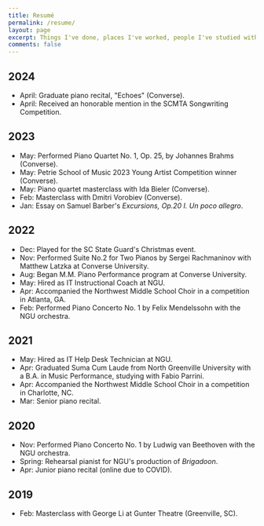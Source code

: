 ```yaml
---
title: Resumé
permalink: /resume/
layout: page
excerpt: Things I've done, places I've worked, people I've studied with.
comments: false
---
```


## 2024

* April: Graduate piano recital, "Echoes" (Converse).
* April: Received an honorable mention in the SCMTA Songwriting Competition.

## 2023

* May: Performed Piano Quartet No. 1, Op. 25, by Johannes Brahms (Converse).
* May: Petrie School of Music 2023 Young Artist Competition winner (Converse).
* May: Piano quartet masterclass with Ida Bieler (Converse).
* Feb: Masterclass with Dmitri Vorobiev (Converse).
* Jan: Essay on Samuel Barber's _Excursions, Op.20 I. Un poco allegro_.

## 2022

* Dec: Played for the SC State Guard's Christmas event.
* Nov: Performed Suite No.2 for Two Pianos by Sergei Rachmaninov with Matthew Latzka at Converse University.
* Aug: Began M.M. Piano Performance program at Converse University.
* May: Hired as IT Instructional Coach at NGU.
* Apr: Accompanied the Northwest Middle School Choir in a competition in Atlanta, GA.
* Feb: Performed Piano Concerto No. 1 by Felix Mendelssohn with the NGU orchestra.

## 2021

* May: Hired as IT Help Desk Technician at NGU.
* Apr: Graduated Suma Cum Laude from North Greenville University with a B.A. in Music Performance, studying with Fabio Parrini.
* Apr: Accompanied the Northwest Middle School Choir in a competition in Charlotte, NC.
* Mar: Senior piano recital.

## 2020

* Nov: Performed Piano Concerto No. 1 by Ludwig van Beethoven with the NGU orchestra.
* Spring: Rehearsal pianist for NGU's production of _Brigadoon_.
* Apr: Junior piano recital (online due to COVID).

## 2019

* Feb: Masterclass with George Li at Gunter Theatre (Greenville, SC).
